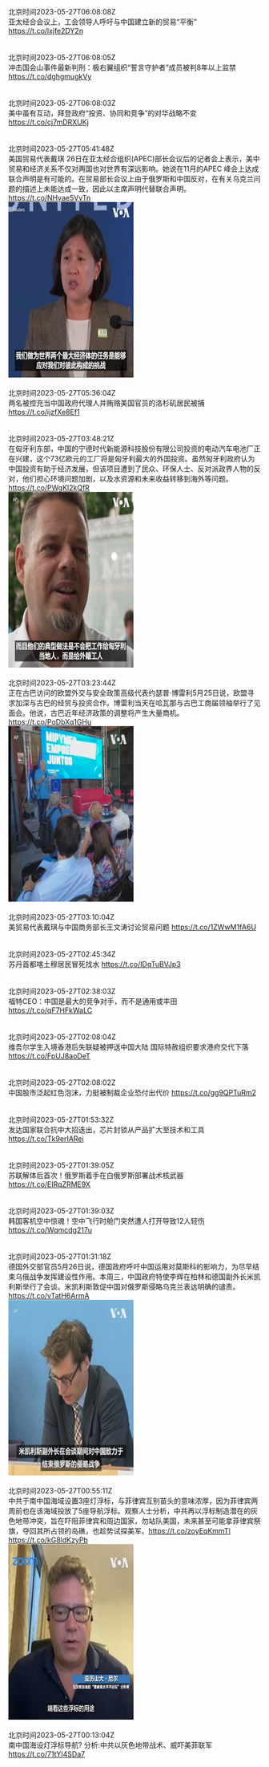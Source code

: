 北京时间2023-05-27T06:08:08Z<br>亚太经合会议上，工会领导人呼吁与中国建立新的贸易“平衡” https://t.co/lxjfe2DY2n<br><br><br>北京时间2023-05-27T06:08:05Z<br>冲击国会山事件最新判刑：极右翼组织“誓言守护者”成员被判8年以上监禁 https://t.co/dghgmugkVy<br><br><br>北京时间2023-05-27T06:08:03Z<br>美中虽有互动，拜登政府“投资、协同和竞争”的对华战略不变 https://t.co/cj7mDRXUKj<br><br><br>北京时间2023-05-27T05:41:48Z<br>美国贸易代表戴琪 26日在亚太经合组织(APEC)部长会议后的记者会上表示，美中贸易和经济关系不仅对两国也对世界有深远影响。她说在11月的APEC 峰会上达成联合声明是有可能的。在贸易部长会议上由于俄罗斯和中国反对，在有关乌克兰问题的描述上未能达成一致，因此以主席声明代替联合声明。 https://t.co/NHvae5VvTn<br><img src='/temp/video/2023/u-Month-5/ax-Day-27/VOAChinese/1662212464531111936_0.jpg' width='250' height='350'><br><br>北京时间2023-05-27T05:36:04Z<br>两名被控充当中国政府代理人并贿赂美国官员的洛杉矶居民被捕 https://t.co/ijzfXe8Ef1<br><br><br>北京时间2023-05-27T03:48:21Z<br>在匈牙利东部，中国的宁德时代新能源科技股份有限公司投资的电动汽车电池厂正在兴建，这个73亿欧元的工厂将是匈牙利最大的外国投资。虽然匈牙利政府认为中国投资有助于经济发展，但该项目遭到了民众、环保人士、反对派政界人物的反对，他们担心环境问题加剧，以及水资源和未来收益转移到海外等问题。 https://t.co/PWgKl2kQfR<br><img src='/temp/video/2023/u-Month-5/ax-Day-27/VOAChinese/1662183912372592640_0.jpg' width='250' height='350'><br><br>北京时间2023-05-27T03:23:44Z<br>正在古巴访问的欧盟外交与安全政策高级代表约瑟普·博雷利5月25日说，欧盟寻求加深与古巴的经贸与投资合作。博雷利当天在哈瓦那与古巴工商届领袖举行了见面会。他说，古巴近年经济政策的调整将产生大量商机。 https://t.co/PoDbXq1GHu<br><img src='/temp/video/2023/u-Month-5/ax-Day-27/VOAChinese/1662177716664406016_0.jpg' width='250' height='350'><br><br>北京时间2023-05-27T03:10:04Z<br>美贸易代表戴琪与中国商务部长王文涛讨论贸易问题 https://t.co/1ZWwM1fA6U<br><br><br>北京时间2023-05-27T02:45:34Z<br>苏丹首都喀土穆居民冒死找水 https://t.co/IDqTuBVJp3<br><br><br>北京时间2023-05-27T02:38:03Z<br>福特CEO：中国是最大的竞争对手，而不是通用或丰田 https://t.co/qF7HFkWaLC<br><br><br>北京时间2023-05-27T02:08:04Z<br>维吾尔学生入境香港后失联疑被押送中国大陆 国际特赦组织要求港府交代下落 https://t.co/FpUJ8aoDeT<br><br><br>北京时间2023-05-27T02:08:02Z<br>中国股市泛起红色泡沫，力挺被制裁企业恐付出代价 https://t.co/gg9QPTuRm2<br><br><br>北京时间2023-05-27T01:53:32Z<br>发达国家联合抗中大招迭出，芯片封锁从产品扩大至技术和工具 https://t.co/Tk9erIARei<br><br><br>北京时间2023-05-27T01:39:05Z<br>苏联解体后首次！俄罗斯着手在白俄罗斯部署战术核武器 https://t.co/EIRqZRME9X<br><br><br>北京时间2023-05-27T01:39:03Z<br>韩国客机空中惊魂！空中飞行时舱门突然遭人打开导致12人轻伤 https://t.co/Wqmcdg217u<br><br><br>北京时间2023-05-27T01:31:18Z<br>德国外交部官员5月26日说，德国政府呼吁中国运用对莫斯科的影响力，为尽早结束乌俄战争发挥建设性作用。本周三，中国政府特使李辉在柏林和德国副外长米凯利斯举行了会谈。米凯利斯敦促中国对俄罗斯侵略乌克兰表达明确的谴责。 https://t.co/vTatH6ArmA<br><img src='/temp/video/2023/u-Month-5/ax-Day-27/VOAChinese/1662149425362505732_0.jpg' width='250' height='350'><br><br>北京时间2023-05-27T00:55:11Z<br>中共于南中国海域设置3座灯浮标，与菲律宾互别苗头的意味浓厚，因为菲律宾两周前也在该海域投放了5座导航浮标。观察人士分析，中共再以浮标制造潜在的灰色地带冲突，旨在吓阻菲律宾和周边国家，勿站队美国，未来甚至可能拿菲律宾祭旗，夺回其所占领的岛礁，也趁势试探美军。https://t.co/zoyEqKmmTl https://t.co/kG8ldKzyPb<br><img src='/temp/video/2023/u-Month-5/ax-Day-27/VOAChinese/1662140335886315520_0.jpg' width='250' height='350'><br><br>北京时间2023-05-27T00:13:04Z<br>南中国海设灯浮标导航? 分析:中共以灰色地带战术、威吓美菲联军 https://t.co/71tYI4SDa7<br><br><br>